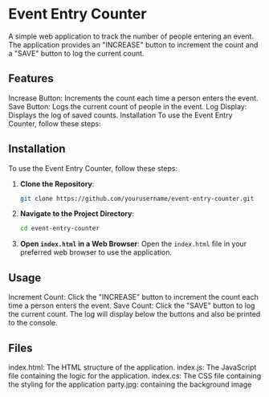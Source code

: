 # Event Entry Counter

A simple web application to track the number of people entering an event. The application provides an "INCREASE" button to increment the count and a "SAVE" button to log the current count.

## Features
Increase Button: Increments the count each time a person enters the event.
Save Button: Logs the current count of people in the event.
Log Display: Displays the log of saved counts.
Installation
To use the Event Entry Counter, follow these steps:

## Installation

To use the Event Entry Counter, follow these steps:

1. **Clone the Repository**:
    ```bash
    git clone https://github.com/yourusername/event-entry-counter.git
    ```
2. **Navigate to the Project Directory**:
    ```bash
    cd event-entry-counter
    ```
3. **Open `index.html` in a Web Browser**:
    Open the `index.html` file in your preferred web browser to use the application.

## Usage

Increment Count:
Click the "INCREASE" button to increment the count each time a person enters the event.
Save Count:
Click the "SAVE" button to log the current count. The log will display below the buttons and also be printed to the console.

## Files
index.html: The HTML structure of the application.
index.js: The JavaScript file containing the logic for the application.
index.cs: The CSS file containing the styling for the application
party.jpg: containing the background image
